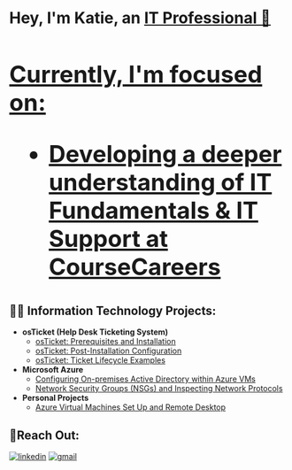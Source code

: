 <h1>Hey, I'm Katie, an <a href="https://linkedin.com/in/katie-bowman-0a5331b6/">IT Professional 👋

 
 
 <h2>Currently, I'm focused on:

  - Developing a deeper understanding of IT Fundamentals & IT Support at <a href="https://coursecareers.com">CourseCareers</a></h2></h2></h2>
  
<h2>👩‍💻 Information Technology Projects:</h2>

- <b>osTicket (Help Desk Ticketing System)</b>
  - [osTicket: Prerequisites and Installation](https://github.com/katieb11/osticket-prereqs)
  - [osTicket: Post-Installation Configuration](https://github.com/katieb11/post-install-config)
  - [osTicket: Ticket Lifecycle Examples](https://github.com/katieb11/ticket-lifecycle)
- <b>Microsoft Azure</b>
  - [Configuring On-premises Active Directory within Azure VMs](https://github.com/katieb11/configure-ad)
  - [Network Security Groups (NSGs) and Inspecting Network Protocols](https://github.com/katieb11/azure-network-protocols)
- <b>Personal Projects</b>
   - [Azure Virtual Machines Set Up and Remote Desktop](https://github.com/KatieB11/VM-Setup-VM)

<h2>🤳Reach Out:</h2></h2>

[![linkedin](https://img.shields.io/badge/Linked_In-0077B5?style=for-the-badge&logo=LinkedIn&logoColor=white)](https://linkedin.com/in/katie-bowman-0a5331b6/)
[![gmail](https://img.shields.io/badge/Gmail-D14836?style=for-the-badge&logo=Gmail&logoColor=white)](mailto:katieorme11@gmail.com)
